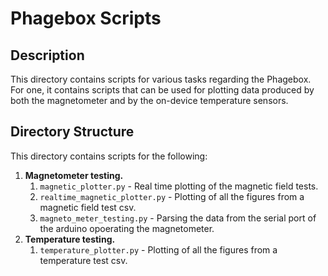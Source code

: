 # Phagebox Scripts

## Description
This directory contains scripts for various tasks regarding the Phagebox. For one, it contains scripts that can be used for plotting data produced by both the magnetometer and by the on-device temperature sensors. 


## Directory Structure
This directory contains scripts for the following:

1. **Magnetometer testing.**
    1. `magnetic_plotter.py` - Real time plotting of the magnetic field tests.
    2. `realtime_magnetic_plotter.py` - Plotting of all the figures from a magnetic field test csv.
    3. `magneto_meter_testing.py` - Parsing the data from the serial port of the arduino opoerating the magnetometer.
2. **Temperature testing.**
    1. `temperature_plotter.py` - Plotting of all the figures from a temperature test csv.

